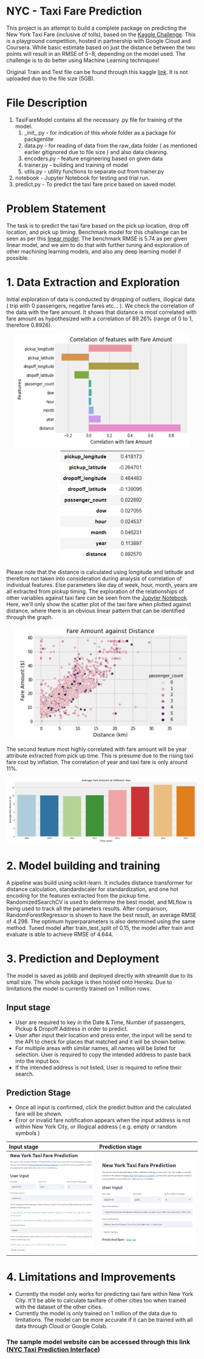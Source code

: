 # NYC - Taxi Fare Prediction 
This project is an attempt to build a complete package on predicting the New York Taxi Fare (inclusive of tolls), based on the [Kaggle Challenge](https://www.kaggle.com/competitions/new-york-city-taxi-fare-prediction). This is a playground competition, hosted in partnership with Google Cloud and Coursera.
While basic estimate based on just the distance between the two points will result in an RMSE of $5-$8, depending on the model used. The challenge is to do better using Machine Learning techniques!

Original Train and Test file can be found through this kaggle [link](https://www.kaggle.com/competitions/new-york-city-taxi-fare-prediction/data). It is not uploaded due to the file size (5GB). 

# File Description
1. TaxiFareModel contains all the necessary .py file for training of the model. 
    1. \_init\_.py - for indication of this whole folder as a package for packgenlite
    2. data.py - for reading of data from the raw_data folder ( as mentioned earlier gitignored due to file size ) and also data cleaning.
    3. encoders.py - feature engineering based on given data
    4. trainer.py - building and training of model
    5. utils.py - utility functions to separate out from trainer.py   
2.  notebook - Jupyter Notebook for testing and trial run.
3.  predict.py - To predict the taxi fare price based on saved model.

# Problem Statement
The task is to predict the taxi fare based on the pick up location, drop off location, and pick up timing. Benchmark model for this challenge can be seen as per this [linear model](https://www.kaggle.com/code/dster/nyc-taxi-fare-starter-kernel-simple-linear-model/notebook). The benchmark RMSE is 5.74 as per given linear model, and we aim to do that with further tuning and exploration of other machining learning models, and also any deep learning model if possible.

# 1. Data Extraction and Exploration
Initial exploration of data is conducted by dropping of outliers, illogical data ( trip with 0 passengers, negative fares etc... ). We check the correlation of the data with the fare amount. It shows that distance is most correlated with fare amount as hypothesized with a correlation of 89.26% (range of 0 to 1, therefore 0.8926).

<p align="center">
  <img width="460" height="300" src="image/corr_fare-vs-feature.png"/><img height="300"  src="image/corr-value.png"/>
</p>

Please note that the distance is calculated using longitude and latitude and therefore not taken into consideration during analysis of correlation of individual features. Else parameters like day of week, hour, month, years are all extracted from pickup timing. 
The exploration of the relationships of other variables against taxi fare can be seen from the [Jupyter Notebook](notebooks/Taxi-Fare-Model.ipynb). Here, we'll only show the scatter plot of the taxi fare when plotted against distance, where there is an obvious linear pattern that can be identified through the graph.

<p align="center">
  <img width="460" height="300" src="image/fare-vs-dist.png">
</p>

The second feature most highly correlated with fare amount will be year attribute extracted from pick up time. This is presume due to the rising taxi fare cost by inflation. The correlation of year and taxi fare is only around 11%.

![image](image/fare-vs-year.png)

# 2. Model building and training
A pipeline was build using scikit-learn. It includes distance transformer for distance calculation, standardscaler for standardization, and one hot encoding for the features extracted from the pickup time.  
RandomizedSearchCV is used to determine the best model, and MLflow is being used to track all the parameters results. After comparison, RandomForestRegressor is shown to have the best result, an average RMSE of 4.298. The optimum hyperparameters is also determined using the same method. Tuned model after train_test_split of 0.15, the model after train and evaluate is able to achieve RMSE of 4.644. 

# 3. Prediction and Deployment
The model is saved as joblib and deployed directly with streamlit due to its small size. The whole package is then hosted onto Heroku. Due to limitations the model is currently trained on 1 million rows.

## Input stage
- User are required to key in the Date & Time, Number of passengers, Pickup & Dropoff Address in order to predict. 
- User after input their location and press enter, the input will be send to the API to check for places that matched and it will be shown below.
- For multiple areas with similar names, all names will be listed for selection. User is required to copy the intended address to paste back into the input box.
- If the intended address is not listed, User is required to refine their search.

## Prediction Stage
- Once all input is confirmed, click the predict button and the calculated fare will be shown.
- Error or invalid fare notification appears when the input address is not within New York City, or illogical address ( e.g. empty or random symbols )


|Input stage|Prediction stage|
|:---|:---|
|![image](image/webpage.png)|![image](image/webpage%20-%20predicted%20fare.png)|

# 4. Limitations and Improvements
- Currently the model only works for predicting taxi fare within New York City. It'll be able to calculate taxifare of other cities too when trained with the dataset of the other cities.
- Currently the model is only trained on 1 million of the data due to limitations. The model can be more accurate if it can be trained with all data through Cloud or Google Colab. 

### The sample model website can be accessed through this link ([NYC Taxi Prediction Interface](https://taxifare-yongsin91.herokuapp.com/))
